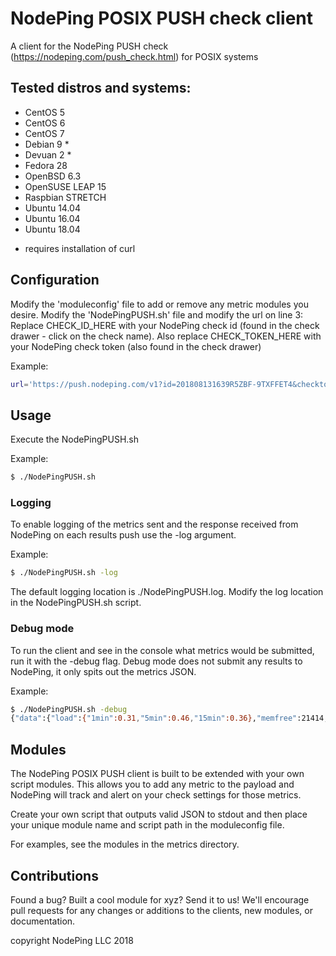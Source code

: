 # NodePing POSIX PUSH check client

A client for the NodePing PUSH check (https://nodeping.com/push_check.html) for POSIX systems

## Tested distros and systems:

- CentOS 5
- CentOS 6
- CentOS 7
- Debian 9 *
- Devuan 2 *
- Fedora 28
- OpenBSD 6.3
- OpenSUSE LEAP 15
- Raspbian STRETCH
- Ubuntu 14.04
- Ubuntu 16.04
- Ubuntu 18.04

* requires installation of curl

## Configuration

Modify the 'moduleconfig' file to add or remove any metric modules you desire.
Modify the 'NodePingPUSH.sh' file and modify the url on line 3:
Replace CHECK_ID_HERE with your NodePing check id (found in the check drawer  - click on the check name). 
Also replace CHECK_TOKEN_HERE with your NodePing check token (also found in the check drawer)

Example:

```sh
url='https://push.nodeping.com/v1?id=201808131639R5ZBF-9TXFFET4&checktoken=EPRFLBJN-GXU5-4QDG-8BNW-5MAS7QQYTCB4'
```

## Usage

Execute the NodePingPUSH.sh

Example:
```sh
$ ./NodePingPUSH.sh
```

### Logging

To enable logging of the metrics sent and the response received from NodePing on each results push use the -log argument.

Example:
```sh
$ ./NodePingPUSH.sh -log
```

The default logging location is ./NodePingPUSH.log.  Modify the log location in the NodePingPUSH.sh script.

### Debug mode

To run the client and see in the console what metrics would be submitted, run it with the -debug flag. Debug mode does not submit any results to NodePing, it only spits out the metrics JSON.

Example:
```sh
$ ./NodePingPUSH.sh -debug
{"data":{"load":{"1min":0.31,"5min":0.46,"15min":0.36},"memfree":21414,"diskfree":{ "/":0.95}}}
```

## Modules

The NodePing POSIX PUSH client is built to be extended with your own script modules. This allows you to add any metric to the payload and NodePing will track and alert on your check settings for those metrics. 

Create your own script that outputs valid JSON to stdout and then place your unique module name and script path in the moduleconfig file.

For examples, see the modules in the metrics directory.

## Contributions

Found a bug? Built a cool module for xyz? Send it to us!
We'll encourage pull requests for any changes or additions to the clients, new modules, or documentation.

copyright NodePing LLC 2018
